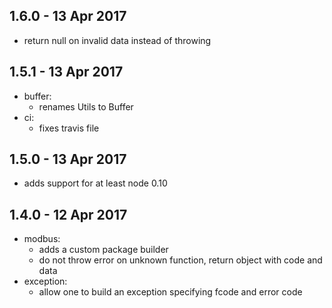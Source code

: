 ## 1.6.0 - 13 Apr 2017

- return null on invalid data instead of throwing

## 1.5.1 - 13 Apr 2017

- buffer:
    - renames Utils to Buffer
- ci:
    - fixes travis file

## 1.5.0 - 13 Apr 2017

- adds support for at least node 0.10

## 1.4.0 - 12 Apr 2017

- modbus:
    - adds a custom package builder
    - do not throw error on unknown function, return object with code and data
- exception: 
    - allow one to build an exception specifying fcode and error code
